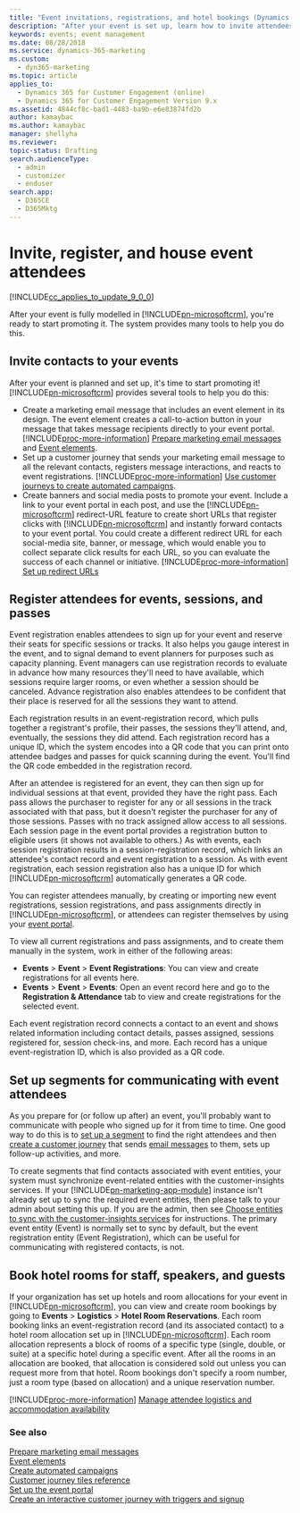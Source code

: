 ```yaml
---
title: "Event invitations, registrations, and hotel bookings (Dynamics 365 for Marketing) | Microsoft Docs"
description: "After your event is set up, learn how to invite attendees, register attendees, and enter hotel bookings in Dynamics 365 for Marketing"
keywords: events; event management
ms.date: 08/28/2018
ms.service: dynamics-365-marketing
ms.custom: 
  - dyn365-marketing
ms.topic: article
applies_to: 
  - Dynamics 365 for Customer Engagement (online)
  - Dynamics 365 for Customer Engagement Version 9.x
ms.assetid: 4844cf8c-bad1-4483-ba9b-e6e83874fd2b
author: kamaybac
ms.author: kamaybac
manager: shellyha
ms.reviewer:
topic-status: Drafting
search.audienceType: 
  - admin
  - customizer
  - enduser
search.app: 
  - D365CE
  - D365Mktg
---
```


# Invite, register, and house event attendees

[!INCLUDE[cc_applies_to_update_9_0_0](../includes/cc_applies_to_update_9_0_0.md)]

After your event is fully modelled in [!INCLUDE[pn-microsoftcrm](../includes/pn-dynamics-365.md)], you're ready to start promoting it. The system provides many tools to help you do this.

## Invite contacts to your events

After your event is planned and set up, it's time to start promoting it! [!INCLUDE[pn-microsoftcrm](../includes/pn-dynamics-365.md)] provides several tools to help you do this:

- Create a marketing email message that includes an event element in its design. The event element creates a call-to-action button in your message that takes message recipients directly to your event portal. [!INCLUDE[proc-more-information](../includes/proc-more-information.md)] [Prepare marketing email messages](prepare-marketing-emails.md) and [Event elements](content-blocks-reference.md#event-elements).
- Set up a customer journey that sends your marketing email message to all the relevant contacts, registers message interactions, and reacts to event registrations. [!INCLUDE[proc-more-information](../includes/proc-more-information.md)] [Use customer journeys to create automated campaigns](customer-journeys-create-automated-campaigns.md).
- Create banners and social media posts to promote your event. Include a link to your event portal in each post, and use the [!INCLUDE[pn-microsoftcrm](../includes/pn-dynamics-365.md)] redirect-URL feature to create short URLs that register clicks with [!INCLUDE[pn-microsoftcrm](../includes/pn-dynamics-365.md)] and instantly forward contacts to your event portal. You could create a different redirect URL for each social-media site, banner, or message, which would enable you to collect separate click results for each URL, so you can evaluate the success of each channel or initiative. [!INCLUDE[proc-more-information](../includes/proc-more-information.md)] [Set up redirect URLs](register-engagement.md#set-up-redirect-urls)

## Register attendees for events, sessions, and passes

Event registration enables attendees to sign up for your event and reserve their seats for specific sessions or tracks. It also helps you gauge interest in the event, and to signal demand to event planners for purposes such as capacity planning. Event managers can use registration records to evaluate in advance how many resources they'll need to have available, which sessions require larger rooms, or even whether a session should be canceled. Advance registration also enables attendees to be confident that their place is reserved for all the sessions they want to attend.

Each registration results in an event-registration record, which pulls together a registrant's profile, their passes, the sessions they'll attend, and, eventually, the sessions they did attend. Each registration record has a unique ID, which the system encodes into a QR code that you can print onto attendee badges and passes for quick scanning during the event. You'll find the QR code embedded in the registration record.

After an attendee is registered for an event, they can then sign up for individual sessions at that event, provided they have the right pass. Each pass allows the purchaser to register for any or all sessions in the track associated with that pass, but it doesn't register the purchaser for any of those sessions. Passes with no track assigned allow access to all sessions. Each session page in the event portal provides a registration button to eligible users (it shows not available to others.) As with events, each session registration results in a session-registration record, which links an attendee's contact record and event registration to a session. As with event registration, each session registration also has a unique ID for which [!INCLUDE[pn-microsoftcrm](../includes/pn-dynamics-365.md)] automatically generates a QR code.

You can register attendees manually, by creating or importing new event registrations, session registrations, and pass assignments directly in [!INCLUDE[pn-microsoftcrm](../includes/pn-dynamics-365.md)], or attendees can register themselves by using your [event portal](set-up-event-portal.md).

To view all current registrations and pass assignments, and to create them manually in the system, work in either of the following areas:

- **Events** &gt; **Event** &gt; **Event Registrations**: You can view and create registrations for all events here. 
- **Events** &gt; **Event** &gt; **Events**: Open an event record here and go to the **Registration & Attendance** tab to view and create registrations for the selected event. 

Each event registration record connects a contact to an event and shows related information including contact details, passes assigned, sessions registered for, session check-ins, and more. Each record has a unique event-registration ID, which is also provided as a QR code.

## Set up segments for communicating with event attendees

As you prepare for (or follow up after) an event, you'll probably want to communicate with people who signed up for it from time to time. One good way to do this is to [set up a segment](segmentation-lists-subscriptions.md) to find the right attendees and then [create a customer journey](customer-journeys-create-automated-campaigns.md) that sends [email messages](prepare-marketing-emails.md) to them, sets up follow-up activities, and more.

To create segments that find contacts associated with event entities, your system must synchronize event-related entities with the customer-insights services. If your [!INCLUDE[pn-marketing-app-module](../includes/pn-marketing-app-module.md)] instance isn't already set up to sync the required event entities, then please talk to your admin about setting this up. If you are the admin, then see [Choose entities to sync with the customer-insights services](marketing-settings.md#dci-sync) for instructions. The primary event entity (Event) is normally set to sync by default, but the event registration entity (Event Registration), which can be useful for communicating with registered contacts, is not.

## Book hotel rooms for staff, speakers, and guests

If your organization has set up hotels and room allocations for your event in [!INCLUDE[pn-microsoftcrm](../includes/pn-dynamics-365.md)], you can view and create room bookings by going to **Events** &gt; **Logistics** &gt; **Hotel Room Reservations**. Each room booking links an event-registration record (and its associated contact) to a hotel room allocation set up in [!INCLUDE[pn-microsoftcrm](../includes/pn-dynamics-365.md)]. Each room allocation represents a block of rooms of a specific type (single, double, or suite) at a specific hotel during a specific event. After all the rooms in an allocation are booked, that allocation is considered sold out unless you can request more from that hotel. Room bookings don't specify a room number, just a room type (based on allocation) and a unique reservation number.

[!INCLUDE[proc-more-information](../includes/proc-more-information.md)] [Manage attendee logistics and accommodation availability](manage-event-logistic.md)

### See also

[Prepare marketing email messages](prepare-marketing-emails.md)  
[Event elements](content-blocks-reference.md#event-elements)  
[Create automated campaigns](customer-journeys-create-automated-campaigns.md)  
[Customer journey tiles reference](customer-journey-tiles-reference.md)  
[Set up the event portal](set-up-event-portal.md)  
[Create an interactive customer journey with triggers and signup](create-interactive-customer-journey.md)
